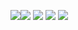 <img src="https://cdn.discordapp.com/attachments/823953635347398686/941834213701845062/AHHHH..PNG" /><img src="https://cdn.discordapp.com/attachments/823953635347398686/941834214091948032/Unfortunatly_yes.PNG" />
<img src="https://cdn.discordapp.com/attachments/823953635347398686/941834214725263400/Becomes_the_bitches.PNG" />
<img src="https://cdn.discordapp.com/attachments/823953635347398686/941834214989512755/Capture.PNG" />
<img src="https://cdn.discordapp.com/attachments/823953635347398686/941834215207628800/Bitches.PNG" />


